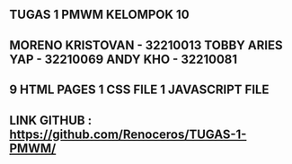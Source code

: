 TUGAS 1 PMWM KELOMPOK 10
-------------------------------------------
MORENO KRISTOVAN   - 32210013
TOBBY ARIES YAP    - 32210069
ANDY KHO           - 32210081
-------------------------------------------
9 HTML PAGES
1 CSS FILE
1 JAVASCRIPT FILE
-------------------------------------------
LINK GITHUB : 
https://github.com/Renoceros/TUGAS-1-PMWM/
-------------------------------------------
